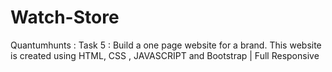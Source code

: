 # Watch-Store
Quantumhunts : Task 5 :  Build a one page website for a brand.
This website is created using HTML, CSS , JAVASCRIPT and Bootstrap | Full Responsive 
